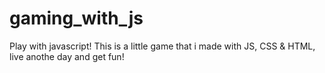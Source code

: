 # gaming_with_js
Play with javascript! This is a little game that i made with JS, CSS &amp; HTML, live anothe day and get fun!
